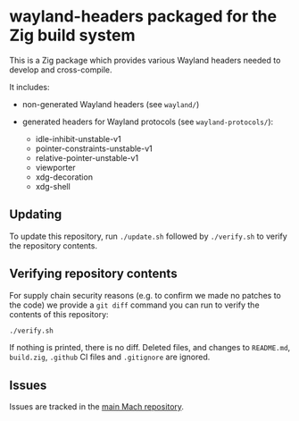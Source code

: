 # wayland-headers packaged for the Zig build system

This is a Zig package which provides various Wayland headers needed to develop and cross-compile.

It includes:

* non-generated Wayland headers (see `wayland/`)

* generated headers for Wayland protocols (see `wayland-protocols/`):

  * idle-inhibit-unstable-v1
  * pointer-constraints-unstable-v1
  * relative-pointer-unstable-v1
  * viewporter
  * xdg-decoration
  * xdg-shell

## Updating

To update this repository, run `./update.sh` followed by `./verify.sh` to verify the repository contents.

## Verifying repository contents

For supply chain security reasons (e.g. to confirm we made no patches to the code) we provide a `git diff` command you can run to verify the contents of this repository:

```sh
./verify.sh
```

If nothing is printed, there is no diff. Deleted files, and changes to `README.md`, `build.zig`, `.github` CI files and `.gitignore` are ignored.

## Issues

Issues are tracked in the [main Mach repository](https://github.com/hexops/mach/issues?q=is%3Aissue+is%3Aopen+label%3Awayland-headers).
